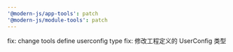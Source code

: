 ```yaml
---
'@modern-js/app-tools': patch
'@modern-js/module-tools': patch
---
```


fix: change tools define userconfig type
fix: 修改工程定义的 UserConfig 类型
